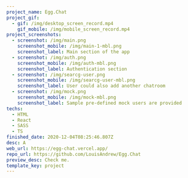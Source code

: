 ```yaml
---
project_name: Egg.Chat
project_gif:
  - gif: /img/desktop_screen_record.mp4
    gif_mobile: /img/mobile_screen_record.mp4
project_screenshots:
  - screenshot: /img/main.png
    screenshot_mobile: /img/main-1-mbl.png
    screenshot_label: Main section of the app
  - screenshot: /img/auth.png
    screenshot_mobile: /img/auth-mbl.png
    screenshot_label: Authentication section
  - screenshot: /img/searcg-user.png
    screenshot_mobile: /img/searcg-user-mbl.png
    screenshot_label: User could also add another chatroom
  - screenshot: /img/mock.png
    screenshot_mobile: /img/mock-mbl.png
    screenshot_label: Sample pre-defined mock users are provided
techs:
  - HTML
  - React
  - SASS
  - TS
finished_date: 2020-12-04T08:25:46.807Z
desc: A
web_url: https://egg-chat.vercel.app/
repo_url: https://github.com/LouisAndrew/Egg.Chat
preview_desc: Check me.
template_key: project
---
```

